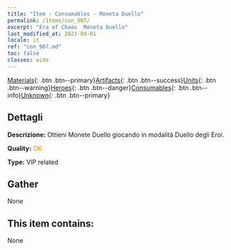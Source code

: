 ```yaml
---
title: "Item - Consumables - Moneta Duello"
permalink: /Items/con_907/
excerpt: "Era of Chaos  Moneta Duello"
last_modified_at: 2021-04-01
locale: it
ref: "con_907.md"
toc: false
classes: wide
---
```

 [Materials](/it/Items/){: .btn .btn--primary}[Artifacts](/it/Items/Artifacts/){: .btn .btn--success}[Units](/it/Items/Units/){: .btn .btn--warning}[Heroes](/it/Items/Heroes/){: .btn .btn--danger}[Consumables](/it/Items/Consumables/){: .btn .btn--info}[Unknown](/it/Items/Unknown/){: .btn .btn--primary}

## Dettagli
 **Descrizione:** Ottieni Monete Duello giocando in modalità Duello degli Eroi.

 **Quality:** <span style="color: #FF8C00">OK</span>

 **Type:** VIP related

## Gather

  None

## This item contains:

  None

